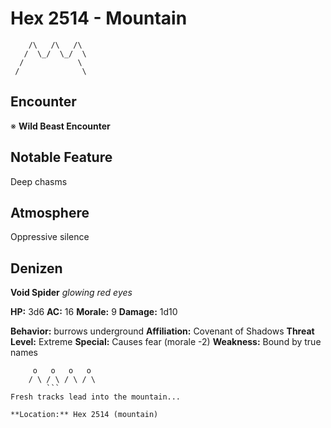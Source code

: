 # Hex 2514 - Mountain
```
    /\   /\   /\
   /  \_/  \_/  \
  /            \
 /              \
```

## Encounter

※ **Wild Beast Encounter**

## Notable Feature

Deep chasms

## Atmosphere

Oppressive silence

## Denizen

**Void Spider**
*glowing red eyes*

**HP:** 3d6 **AC:** 16 **Morale:** 9
**Damage:** 1d10

**Behavior:** burrows underground
**Affiliation:** Covenant of Shadows
**Threat Level:** Extreme
**Special:** Causes fear (morale -2)
**Weakness:** Bound by true names

```
     o   o   o   o
    / \ / \ / \ / \
        ```
Fresh tracks lead into the mountain...

**Location:** Hex 2514 (mountain)

